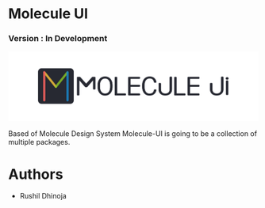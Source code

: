 # Molecule UI

### Version : In Development

![Molecule-ui-logo](./static/Frame24.png)

Based of Molecule Design System Molecule-UI is going to be a collection of multiple packages.

# Authors

-   Rushil Dhinoja
